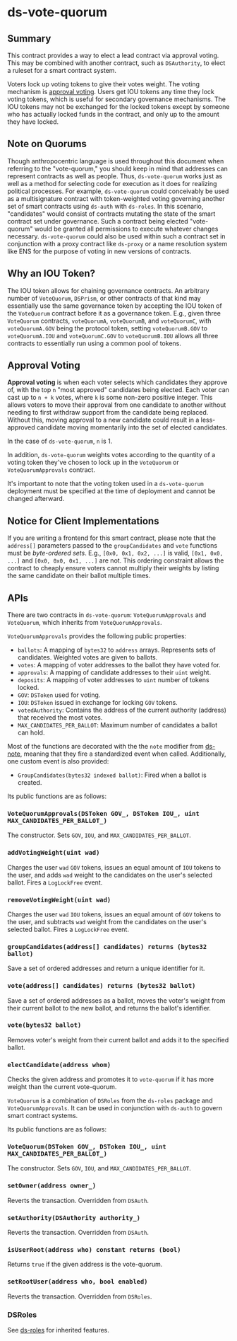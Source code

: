 # ds-vote-quorum

## Summary

This contract provides a way to elect a lead contract via approval voting.
This may be combined with another contract, such as `DSAuthority`, to elect a
ruleset for a smart contract system.

Voters lock up voting tokens to give their votes weight. The voting mechanism is
[approval voting](https://en.wikipedia.org/wiki/Approval_voting). Users get IOU
tokens any time they lock voting tokens, which is useful for secondary governance mechanisms.
The IOU tokens may not be exchanged for the locked tokens except by someone who
has actually locked funds in the contract, and only up to the amount they have locked.

## Note on Quorums

Though anthropocentric language is used throughout this document when referring
to the "vote-quorum," you should keep in mind that addresses can represent contracts
as well as people. Thus, `ds-vote-quorum` works just as well as a method for selecting
code for execution as it does for realizing political processes. For example,
`ds-vote-quorum` could conceivably be used as a multisignature contract with
token-weighted voting governing another set of smart contracts using `ds-auth`
with `ds-roles`. In this scenario, "candidates" would consist of contracts
mutating the state of the smart contract set under governance. Such a contract
being elected "vote-quorum" would be granted all permissions to execute whatever
changes necessary. `ds-vote-quorum` could also be used within such a contract
set in conjunction with a proxy contract like `ds-proxy` or a name resolution
system like ENS for the purpose of voting in new versions of contracts.


## Why an IOU Token?

The IOU token allows for chaining governance contracts. An arbitrary number of
`VoteQuorum`, `DSPrism`, or other contracts of that kind may essentially use the
same governance token by accepting the IOU token of the `VoteQuorum` contract
before it as a governance token. E.g., given three `VoteQuorum` contracts,
`voteQuorumA`, `voteQuorumB`, and `voteQuorumC`, with `voteQuorumA.GOV` being the protocol token,
setting `voteQuorumB.GOV` to `voteQuorumA.IOU` and `voteQuorumC.GOV` to `voteQuorumB.IOU` allows all
three contracts to essentially run using a common pool of tokens.


## Approval Voting

**Approval voting** is when each voter selects which candidates they approve of,
with the top `n` "most approved" candidates being elected. Each voter can cast
up to `n + k` votes, where `k` is some non-zero positive integer. This allows
voters to move their approval from one candidate to another without needing to
first withdraw support from the candidate being replaced. Without this, moving
approval to a new candidate could result in a less-approved candidate moving
momentarily into the set of elected candidates.

In the case of `ds-vote-quorum`, `n` is 1.

In addition, `ds-vote-quorum` weights votes according to the quantity of a voting
token they've chosen to lock up in the `VoteQuorum` or `VoteQuorumApprovals` contract.

It's important to note that the voting token used in a `ds-vote-quorum` deployment
must be specified at the time of deployment and cannot be changed afterward.



## Notice for Client Implementations

If you are writing a frontend for this smart contract, please note that the
`address[]` parameters passed to the `groupCandidates` and `vote` functions must be
_byte-ordered sets_. E.g., `[0x0, 0x1, 0x2, ...]` is valid, `[0x1, 0x0, ...]`
and `[0x0, 0x0, 0x1, ...]` are not. This ordering constraint allows the contract
to cheaply ensure voters cannot multiply their weights by listing the same
candidate on their ballot multiple times.


## APIs

There are two contracts in `ds-vote-quorum`: `VoteQuorumApprovals` and `VoteQuorum`, which
inherits from `VoteQuorumApprovals`.

`VoteQuorumApprovals` provides the following public properties:

- `ballots`: A mapping of `bytes32` to `address` arrays. Represents sets of
  candidates. Weighted votes are given to ballots.
- `votes`: A mapping of voter addresses to the ballot they have voted for.
- `approvals`: A mapping of candidate addresses to their `uint` weight.
- `deposits`: A mapping of voter addresses to `uint` number of tokens locked.
- `GOV`: `DSToken` used for voting.
- `IOU`: `DSToken` issued in exchange for locking `GOV` tokens.
- `votedAuthority`: Contains the address of the current authority (address) that received the most votes.
- `MAX_CANDIDATES_PER_BALLOT`: Maximum number of candidates a ballot can hold.

Most of the functions are decorated with the the `note` modifier from [ds-note](https://dapp.tools/dappsys/ds-note.html), meaning that they fire a standardized event when called. Additionally, one custom event is also provided:

- `GroupCandidates(bytes32 indexed ballot)`: Fired when a ballot is created.

Its public functions are as follows:

### `VoteQuorumApprovals(DSToken GOV_, DSToken IOU_, uint MAX_CANDIDATES_PER_BALLOT_)`

The constructor.  Sets `GOV`, `IOU`, and `MAX_CANDIDATES_PER_BALLOT`.


### `addVotingWeight(uint wad)`

Charges the user `wad` `GOV` tokens, issues an equal amount of `IOU` tokens to
the user, and adds `wad` weight to the candidates on the user's selected ballot.
Fires a `LogLockFree` event.


### `removeVotingWeight(uint wad)`

Charges the user `wad` `IOU` tokens, issues an equal amount of `GOV` tokens to
the user, and subtracts `wad` weight from the candidates on the user's selected
ballot. Fires a `LogLockFree` event.


### `groupCandidates(address[] candidates) returns (bytes32 ballot)`

Save a set of ordered addresses and return a unique identifier for it.


### `vote(address[] candidates) returns (bytes32 ballot)`

Save a set of ordered addresses as a ballot, moves the voter's weight from their
current ballot to the new ballot, and returns the ballot's identifier.


### `vote(bytes32 ballot)`

Removes voter's weight from their current ballot and adds it to the specified
ballot.


### `electCandidate(address whom)`

Checks the given address and promotes it to `vote-quorum` if it has more weight than
the current vote-quorum.


`VoteQuorum` is a combination of `DSRoles` from the `ds-roles` package and
`VoteQuorumApprovals`. It can be used in conjunction with `ds-auth` to govern smart
contract systems.

Its public functions are as follows:


### `VoteQuorum(DSToken GOV_, DSToken IOU_, uint MAX_CANDIDATES_PER_BALLOT_)`

The constructor.  Sets `GOV`, `IOU`, and `MAX_CANDIDATES_PER_BALLOT`.

### `setOwner(address owner_)`

Reverts the transaction. Overridden from `DSAuth`.

### `setAuthority(DSAuthority authority_)`

Reverts the transaction. Overridden from `DSAuth`.


### `isUserRoot(address who) constant returns (bool)`

Returns `true` if the given address is the vote-quorum.


### `setRootUser(address who, bool enabled)`

Reverts the transaction. Overridden from `DSRoles`.

### DSRoles

See [ds-roles](https://dapp.tools/dappsys/ds-roles.html) for inherited features.
